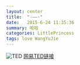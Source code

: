 ```yaml
---
layout: center
title:  "·——·"
date:   2015-6-24 11:35:36
summary: 哈哈
categories: LittlePrincess
tags: love WangYuJie
---
```


![TED](https://github.com/ironicstone/ironicstone.github.io/raw/master/image/life/NowOrNerver.jpg)
[网易TED链接](http://open.163.com/special/ted10collection/)
